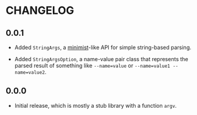 # CHANGELOG

## 0.0.1

- Added `StringArgs`, a [minimist][]-like API for simple string-based parsing.

- Added `StringArgsOption`, a name-value pair class that represents the parsed
  result of something like `--name=value` or `--name=value1 --name=value2`.

[minimist]: https://www.npmjs.com/package/minimist

## 0.0.0

- Initial release, which is mostly a stub library with a function `argv`.
